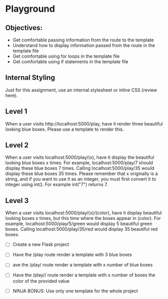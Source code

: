 # Playground
## Objectives:

- Get comfortable passing information from the route to the template
- Understand how to display information passed from the route in the template file
- Get comfortable using for loops in the template file
- Get comfortable using if statements in the template file

## Internal Styling

Just for this assignment, use an internal stylesheet or inline CSS (review here).

## Level 1

When a user visits http://localhost:5000/play, have it render three beautiful looking blue boxes. Please use a template to render this. 

## Level 2

When a user visits localhost:5000/play/(x), have it display the beautiful looking blue boxes x times. For example, localhost:5000/play/7 should display these blue boxes 7 times. Calling localhost:5000/play/35 would display these blue boxes 35 times. Please remember that x originally is a string, and if you want to use it as an integer, you must first convert it to integer using int(). For example int("7") returns 7. 

## Level 3

When a user visits localhost:5000/play/(x)/(color), have it display beautiful looking boxes x times, but this time where the boxes appear in (color). For example, localhost:5000/play/5/green would display 5 beautiful green boxes. Calling localhost:5000/play/35/red would display 35 beautiful red boxes. 

- [ ] Create a new Flask project

- [ ] Have the /play route render a template with 3 blue boxes

- [ ] ave the /play/<x> route render a template with x number of blue boxes

- [ ] Have the /play/<x>/<color> route render a template with x number of boxes the color of the provided value

- [ ] NINJA BONUS: Use only one template for the whole project
